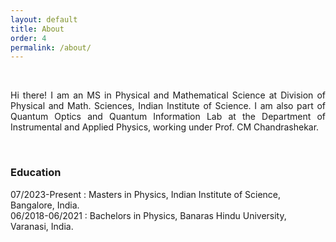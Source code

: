 ```yaml
---
layout: default
title: About
order: 4
permalink: /about/
---
```


&nbsp;
<div style="text-align: justify"> 

Hi there! I am an MS in Physical and Mathematical Science at Division of Physical and Math. Sciences, Indian Institute of Science. I am also part of Quantum Optics and Quantum Information Lab at the Department of Instrumental and Applied Physics, working under Prof. CM Chandrashekar.  

</div>

&nbsp;

<h3>Education</h3>

07/2023-Present : Masters in Physics, Indian Institute of Science, Bangalore, India. <br>
06/2018-06/2021 : Bachelors in Physics, Banaras Hindu University, Varanasi, India.

